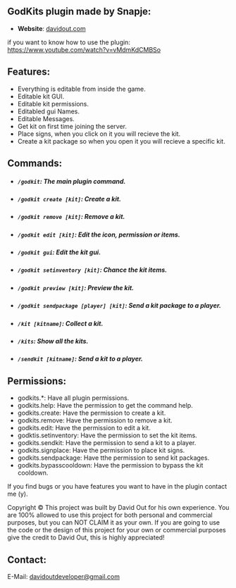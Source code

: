 ## GodKits plugin made by Snapje:

- **Website**: [davidout.com](https://www.davidout.com/)

if you want to know how to use the plugin:
https://www.youtube.com/watch?v=vMdmKdCMBSo

## Features:
- Everything is editable from inside the game.
- Editable kit GUI.
- Editable kit permissions.
- Editabled gui Names.
- Editable Messages.
- Get kit on first time joining the server.
- Place signs, when you click on it you will recieve the kit.
- Create a kit package so when you open it you will recieve a specific kit.

## Commands:
- ##### `/godkit`: The main plugin command.
- ##### `/godkit create [kit]`: Create a kit.
- ##### `/godkit remove [kit]`: Remove a kit.
- ##### `/godkit edit [kit]`: Edit the icon, permission or items.
- ##### `/godkit gui`: Edit the kit gui.
- ##### `/godkit setinventory [kit]`: Chance the kit items.
- ##### `/godkit preview [kit]`: Preview the kit.
- ##### `/godkit sendpackage [player] [kit]`: Send a kit package to a player.
- ##### `/kit [kitname]`: Collect a kit.
- ##### `/kits`: Show all the kits.
- ##### `/sendkit [kitname]`: Send a kit to a player.

## Permissions:
- godkits.*: Have all plugin permissions.
- godkits.help: Have the permission to get the command help.
- godkits.create: Have the permission to create a kit.
- godkits.remove: Have the permission to remove a kit.
- godkits.edit: Have the permission to edit a kit.
- godktis.setinventory: Have the permission to set the kit items.
- godkits.sendkit: Have the permission to send a kit to a player.
- godkits.signplace: Have the permission to place kit signs.
- godkits.sendpackage: Have tthe permission to send kit packages.
- godkits.bypasscooldown: Have the permission to bypass the kit cooldown.

If you find bugs or you have features you want to have in the plugin contact me (y).

Copyright ©
This project was built by David Out for his own experience. You are 100% allowed to use this project for both personal and commercial purposes, but you can NOT CLAIM it as your own. If you are going to use the code or the design of this project for your own or commercial purposes give the credit to David Out, this is highly appreciated!

## Contact:
E-Mail: davidoutdeveloper@gmail.com

